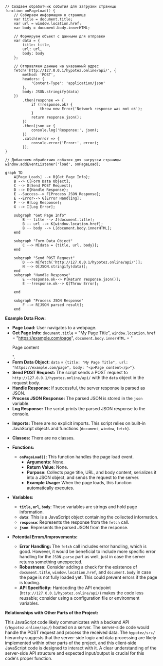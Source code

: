 ```
// Создаем обработчик события для загрузки страницы
function onPageLoad() {
    // Собираем информацию о странице
    var title = document.title;
    var url = window.location.href;
    var body = document.body.innerHTML;

    // Формируем объект с данными для отправки
    var data = {
        title: title,
        url: url,
        body: body
    };

    // Отправляем данные на указанный адрес
    fetch('http://127.0.0.1/hypotez.online/api/', {
        method: 'POST',
        headers: {
            'Content-Type': 'application/json'
        },
        body: JSON.stringify(data)
    })
        .then(response => {
            if (!response.ok) {
                throw new Error('Network response was not ok');
            }
            return response.json();
        })
        .then(json => {
            console.log('Response:', json);
        })
        .catch(error => {
            console.error('Error:', error);
        });
}

// Добавляем обработчик события для загрузки страницы
window.addEventListener('load', onPageLoad);
```

**<algorithm>**

```mermaid
graph TD
    A[Page Loads] --> B{Get Page Info};
    B --> C[Form Data Object];
    C --> D[Send POST Request];
    D --> E{Handle Response};
    E --Success--> F[Process JSON Response];
    E --Error--> G[Error Handling];
    F --> H[Log Response];
    G --> I[Log Error];

    subgraph "Get Page Info"
        B -- title --> J[document.title];
        B -- url --> K[window.location.href];
        B -- body --> L[document.body.innerHTML];
    end
    
    subgraph "Form Data Object"
        C --> M[data = {title, url, body}];
    end
    
    subgraph "Send POST Request"
        D --> N[fetch('http://127.0.0.1/hypotez.online/api/')];
        N --> O[JSON.stringify(data)];
    end
    subgraph "Handle Response"
        E --response.ok--> P[Return response.json()];
        E --!response.ok--> Q[Throw Error];

    end

    subgraph "Process JSON Response"
        F --> R[JSON parsed result];
    end
```

**Example Data Flow:**

*   **Page Load:** User navigates to a webpage.
*   **Get Page Info:** `document.title` = "My Page Title", `window.location.href` = "https://example.com/page", `document.body.innerHTML` = "<p>Page content</p>".
*   **Form Data Object:** `data` = `{title: "My Page Title", url: "https://example.com/page", body: "<p>Page content</p>"}`.
*   **Send POST Request:** The script sends a POST request to `http://127.0.0.1/hypotez.online/api/` with the `data` object in the request body.
*   **Handle Response:** If successful, the server response is parsed as JSON.
*   **Process JSON Response:**  The parsed JSON is stored in the `json` variable.
*   **Log Response:** The script prints the parsed JSON response to the console.


**<explanation>**

*   **Imports:** There are no explicit imports. This script relies on built-in JavaScript objects and functions (`document`, `window`, `fetch`).

*   **Classes:** There are no classes.

*   **Functions:**
    *   **`onPageLoad()`**: This function handles the page load event.
        *   **Arguments:** None.
        *   **Return Value:** None.
        *   **Purpose:** Collects page title, URL, and body content, serializes it into a JSON object, and sends the request to the server.
        *   **Example Usage:** When the page loads, this function automatically executes.

*   **Variables:**
    *   **`title`, `url`, `body`**: These variables are strings and hold page information.
    *   **`data`**: This is a JavaScript object containing the collected information.
    *   **`response`**:  Represents the response from the `fetch` call.
    *   **`json`**: Represents the parsed JSON from the response.


*   **Potential Errors/Improvements:**
    *   **Error Handling:** The `fetch` call includes error handling, which is good.  However, it would be beneficial to include more specific error handling for the `JSON.parse` part as well, just in case the server returns something unexpected.
    *   **Robustness:** Consider adding a check for the existence of `document.title`, `window.location.href`, and `document.body` in case the page is not fully loaded yet. This could prevent errors if the page is loading.
    *   **API Specificity:**  Hardcoding the API endpoint (`http://127.0.0.1/hypotez.online/api/`) makes the code less reusable; consider using a configuration file or environment variables.


**Relationships with Other Parts of the Project:**

This JavaScript code likely communicates with a backend API (`/hypotez.online/api/`) hosted on a server.  The server-side code would handle the POST request and process the received data.  The `hypotez/src/` hierarchy suggests that the server-side logic and data processing are likely implemented within other parts of the project, and this client-side JavaScript code is designed to interact with it. A clear understanding of the server-side API structure and expected input/output is crucial for this code's proper function.